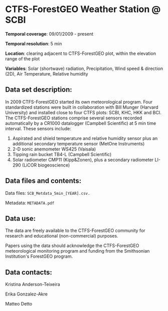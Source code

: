 # CTFS-ForestGEO Weather Station @ SCBI

**Temporal coverage**: 09/01/2009 - present 

**Temporal resolution**: 5 min

**Location**: clearing adjacent to CTFS-ForestGEO plot, within the elevation range of the plot

**Variables**: Solar (shortwave) radiation, Precipitation, Wind speed & direction (2D), Air Temperature, Relative humidity 

## Data set description:
In 2009 CTFS-ForestGEO started its own meteorological program. Four standardized stations were built in collaboration with Bill Munger (Harvard University) and installed close to four CTFS plots: SCBI, KHC, HKK and BCI. The CTFS-ForestGEO stations comprise several sensors recorded automatically by a CR1000 datalogger (Campbell Scientific) at 5 min time interval. These sensors include:
1)	Aspirated and shield temperature and relative humidity sensor plus an additional secondary temperature sensor (MetOne Instruments)
2)	 2-D sonic anemometer WS425 (Vaisala)
3)	Tipping rain bucket TB4-L (Campbell Scientific)
4)	Solar radiometer CMP11 (Kipp&Zonen), plus a secondary radiometer LI-290 (LiCOR biogeoscience)

## Data files and contents:
Data files: `SCB_Metdata_5min_[YEAR].csv.`

Metadata: `METADATA.pdf`

## Data use:

The data are freely available to the CTFS-ForestGEO community for research and educational (non-commercial) purposes.

Papers using the data should acknowledge the CTFS-ForestGEO meteorological monitoring program and funding from the Smithsonian Institution's ForestGEO program.

## Data contacts:

Kristina Anderson-Teixeira

Erika Gonzalez-Akre

Matteo Detto
